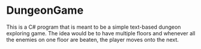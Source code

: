 # DungeonGame
This is a C# program that is meant to be a simple text-based dungeon exploring game. The idea would be to have multiple floors and whenever all the enemies on one floor are beaten, the player moves onto the next.
